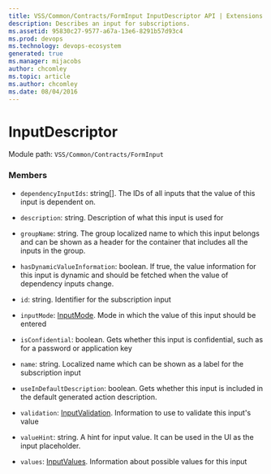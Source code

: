 ```yaml
---
title: VSS/Common/Contracts/FormInput InputDescriptor API | Extensions for Azure DevOps Services
description: Describes an input for subscriptions.
ms.assetid: 95830c27-9577-a67a-13e6-8291b57d93c4
ms.prod: devops
ms.technology: devops-ecosystem
generated: true
ms.manager: mijacobs
author: chcomley
ms.topic: article
ms.author: chcomley
ms.date: 08/04/2016
---
```


# InputDescriptor

Module path: `VSS/Common/Contracts/FormInput`


### Members

* `dependencyInputIds`: string[]. The IDs of all inputs that the value of this input is dependent on.

* `description`: string. Description of what this input is used for

* `groupName`: string. The group localized name to which this input belongs and can be shown as a header for the container that  includes all the inputs in the group.

* `hasDynamicValueInformation`: boolean. If true, the value information for this input is dynamic and should be fetched when the value of dependency inputs change.

* `id`: string. Identifier for the subscription input

* `inputMode`: [InputMode](../../../../VSS/Common/Contracts/FormInput/InputMode.md). Mode in which the value of this input should be entered

* `isConfidential`: boolean. Gets whether this input is confidential, such as for a password or application key

* `name`: string. Localized name which can be shown as a label for the subscription input

* `useInDefaultDescription`: boolean. Gets whether this input is included in the default generated action description.

* `validation`: [InputValidation](../../../../VSS/Common/Contracts/FormInput/InputValidation.md). Information to use to validate this input&#x27;s value

* `valueHint`: string. A hint for input value. It can be used in the UI as the input placeholder.

* `values`: [InputValues](../../../../VSS/Common/Contracts/FormInput/InputValues.md). Information about possible values for this input

